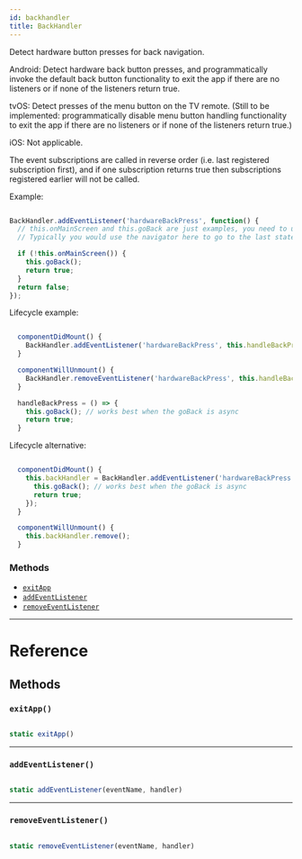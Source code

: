 ```yaml
---
id: backhandler
title: BackHandler
---
```


Detect hardware button presses for back navigation.

Android: Detect hardware back button presses, and programmatically invoke the default back button functionality to exit the app if there are no listeners or if none of the listeners return true.

tvOS: Detect presses of the menu button on the TV remote. (Still to be implemented: programmatically disable menu button handling functionality to exit the app if there are no listeners or if none of the listeners return true.)

iOS: Not applicable.

The event subscriptions are called in reverse order (i.e. last registered subscription first), and if one subscription returns true then subscriptions registered earlier will not be called.

Example:


```javascript

BackHandler.addEventListener('hardwareBackPress', function() {
  // this.onMainScreen and this.goBack are just examples, you need to use your own implementation here
  // Typically you would use the navigator here to go to the last state.

  if (!this.onMainScreen()) {
    this.goBack();
    return true;
  }
  return false;
});

```


Lifecycle example:


```javascript

  componentDidMount() {
    BackHandler.addEventListener('hardwareBackPress', this.handleBackPress);
  }

  componentWillUnmount() {
    BackHandler.removeEventListener('hardwareBackPress', this.handleBackPress);
  }

  handleBackPress = () => {
    this.goBack(); // works best when the goBack is async
    return true;
  }

```


Lifecycle alternative:


```javascript

  componentDidMount() {
    this.backHandler = BackHandler.addEventListener('hardwareBackPress', () => {
      this.goBack(); // works best when the goBack is async
      return true;
    });
  }

  componentWillUnmount() {
    this.backHandler.remove();
  }

```


### Methods

* [`exitApp`](backhandler.md#exitapp)
* [`addEventListener`](backhandler.md#addeventlistener)
* [`removeEventListener`](backhandler.md#removeeventlistener)

---

# Reference

## Methods

### `exitApp()`


```javascript

static exitApp()

```


---

### `addEventListener()`


```javascript

static addEventListener(eventName, handler)

```


---

### `removeEventListener()`


```javascript

static removeEventListener(eventName, handler)

```



